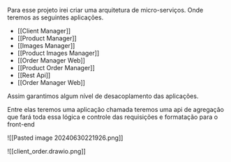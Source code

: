 Para esse projeto irei criar uma arquitetura de micro-serviços. Onde teremos as seguintes aplicações. 

- [[Client Manager]] 
- [[Product Manager]]
- [[Images Manager]]
- [[Product Images Manager]] 
- [[Order Manager Web]]
- [[Product Order Manager]]
- [[Rest Api]]
- [[Order Manager Web]]

Assim garantimos algum nível de desacoplamento das aplicações.

Entre elas teremos uma aplicação chamada teremos uma api de agregação que fará toda essa lógica e controle das requisições e formatação para o front-end


![[Pasted image 20240630221926.png]]

![[client_order.drawio.png]]
